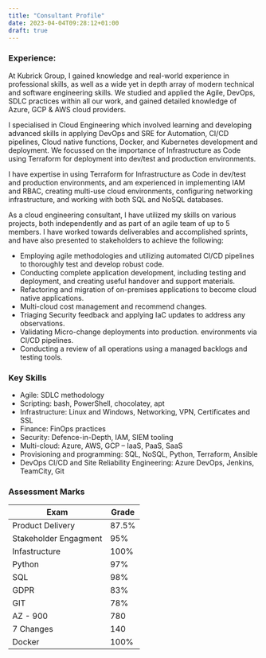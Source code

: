 ```yaml
---
title: "Consultant Profile"
date: 2023-04-04T09:28:12+01:00
draft: true
---
```


### Experience:

At Kubrick Group, I gained knowledge and real-world experience in professional skills, as well as a wide yet in depth array of modern technical and software engineering skills. We studied and applied the Agile, DevOps, SDLC practices within all our work, and gained detailed knowledge of Azure, GCP & AWS cloud providers.

I specialised in Cloud Engineering which involved learning and developing advanced skills in applying DevOps and SRE for Automation, CI/CD pipelines, Cloud native functions, Docker, and Kubernetes development and deployment. We focussed on the importance of Infrastructure as Code using Terraform for deployment into dev/test and production environments.

I have expertise in using Terraform for Infrastructure as Code in dev/test and production environments, and am experienced in implementing IAM and RBAC, creating multi-use cloud environments, configuring networking infrastructure, and working with both SQL and NoSQL databases.

As a cloud engineering consultant, I have utilized my skills on various projects, both independently and as part of an agile team of up to 5 members. I have worked towards deliverables and accomplished sprints, and have also presented to stakeholders to achieve the following:

- Employing agile methodologies and utilizing automated CI/CD pipelines to thoroughly test and develop robust code.
- Conducting complete application development, including testing and deployment, and creating useful handover and support materials.
- Refactoring and migration of on-premises applications to become cloud native applications.
- Multi-cloud cost management and recommend changes.
- Triaging Security feedback and applying IaC updates to address any observations.
- Validating Micro-change deployments into production. environments via CI/CD pipelines.
- Conducting a review of all operations using a managed backlogs and testing tools.

### Key Skills

- Agile: SDLC methodology
- Scripting: bash, PowerShell, chocolatey, apt
- Infrastructure: Linux and Windows, Networking, VPN, Certificates and SSL
- Finance: FinOps practices
- Security: Defence-in-Depth, IAM, SIEM tooling
- Multi-cloud: Azure, AWS, GCP – IaaS, PaaS, SaaS
- Provisioning and programming: SQL, NoSQL, Python, Terraform, Ansible
- DevOps CI/CD and Site Reliability Engineering: Azure DevOps, Jenkins, TeamCity, Git

### Assessment Marks

| Exam                  | Grade |
| --------------------- | ----- |
| Product Delivery      | 87.5% |
| Stakeholder Engagment | 95%   |
| Infastructure         | 100%  |
| Python                | 97%   |
| SQL                   | 98%   |
| GDPR                  | 83%   |
| GIT                   | 78%   |
| AZ - 900              | 780   |
| 7 Changes             | 140   |
| Docker                | 100%  |

